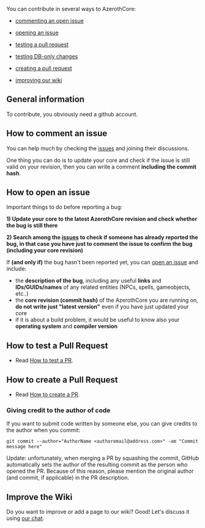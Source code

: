 You can contribute in several ways to AzerothCore:

- [commenting an open issue](Contribute#how-to-comment-an-issue)

- [opening an issue](Contribute#how-to-open-an-issue)

- [testing a pull request](How-to-test-a-PR)

- [testing DB-only changes](How-to-test-DB-only-changes)

- [creating a pull request](Contribute#how-to-create-a-pull-request)

- [improving our wiki](Contribute#improve-the-wiki)
## General information

To contribute, you obviously need a github account.

## How to comment an issue

You can help much by checking the [issues](https://github.com/azerothcore/azerothcore-wotlk/issues) and joining their discussions.

One thing you can do is to update your core and check if the issue is still valid on your revision, then you can write a comment **including the commit hash**.

## How to open an issue

Important things to do before reporting a bug:

**1) Update your core to the latest AzerothCore revision and check whether the bug is still there**

**2) Search among the [issues](https://github.com/azerothcore/azerothcore-wotlk/issues) to check if someone has already reported the bug, in that case you have just to comment the issue to confirm the bug (including your core revision)**

If **(and only if)** the bug hasn't been reported yet, you can [open an issue](https://github.com/azerothcore/azerothcore-wotlk/issues/new) and include:

- the **description of the bug**, including any useful **links** and **IDs/GUIDs/names** of any related entities (NPCs, spells, gameobjects, etc..)
- the **core revision (commit hash)** of the AzerothCore you are running on, **do not write just "latest version"** even if you have just updated your core
- if it is about a build problem, it would be useful to know also your **operating system** and **compiler version**

## How to test a Pull Request

- Read [How to test a PR](How-to-test-a-PR).

## How to create a Pull Request

- Read [How to create a PR](How-to-create-a-PR).

### Giving credit to the author of code

If you want to submit code written by someone else, you can give credits to the author when you commit:

`git commit --author="AuthorName <authoremail@address.com>" -am "Commit message here"`

Update: unfortunately, when merging a PR by squashing the commit, GitHub automatically sets the author of the resulting commit as the person who opened the PR. Because of this reason, please mention the original author (and commit, if applicable) in the PR description.

## Improve the Wiki

Do you want to improve or add a page to our wiki? Good! Let's discuss it using [our chat](https://discord.gg/PaqQRkd).
